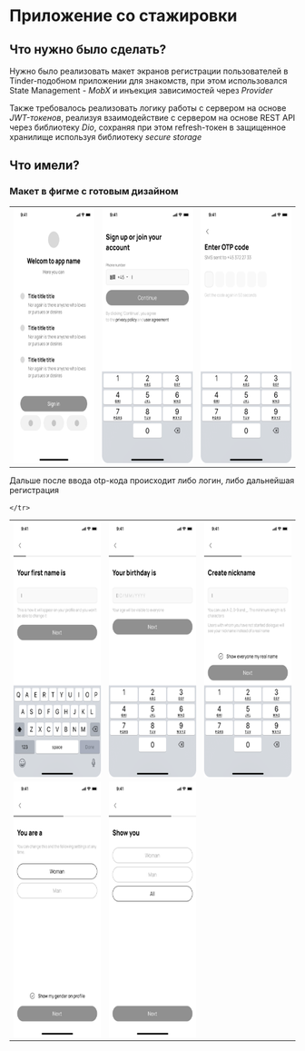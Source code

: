 # Приложение со стажировки

## Что нужно было сделать?

Нужно было реализовать макет экранов регистрации пользователей в Tinder-подобном приложении для знакомств, при этом использовался State Management - *MobX* и инъекция зависимостей через *Provider*

Также требовалось реализовать логику работы с сервером на основе *JWT-токенов*, реализуя взаимодействие с сервером на основе REST API через библиотеку *Dio*, сохраняя при этом refresh-токен в защищенное хранилище используя библиотеку *secure storage*

## Что имели?

### Макет в фигме с готовым дизайном


<table>
    <tr>
    <td><img src="readme_assets/1_start_screen.png" width=240 height=450></td>
    <td><img src="readme_assets/2_phone_number.png" width=270 height=450></td>
    <td><img src="readme_assets/3_OTP_code.png" width=270 height=450></td>
</tr>
</table>
<!-- ![Start screen](readme_assets/1_start_screen.png)
 ![Phone number](readme_assets/2_phone_number.png)
![OTP](readme_assets/3_OTP_code.png) -->

Дальше после ввода otp-кода происходит либо логин, либо дальнейшая регистрация


<table>
    <tr>
        <td><img src="readme_assets/4_your_first_name_is.png" width=270 height=450></td>
        <td><img src="readme_assets/5_your_birthday_is.png" width=270 height=450></td>
        <td><img src="readme_assets/6_your_nickname.png" width=270 height=450></td>
    </tr>
    <tr>
        <td><img src="readme_assets/7_you_are_a.png" width=270 height=450></td>
        <td><img src="readme_assets/8_show_you.png" width=270 height=450></td>

    </tr>
</table>
<!-- ![first name](readme_assets/4_your_first_name_is.png)
![birthday](readme_assets/5_your_birthday_is.png)
![nickname](readme_assets/6_your_nickname.png)
![u r](readme_assets/7_you_are_a.png)
![show u](readme_assets/8_show_you.png) -->
